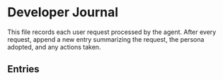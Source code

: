 # Developer Journal

This file records each user request processed by the agent. After every request, append a new entry summarizing the request, the persona adopted, and any actions taken.

## Entries

